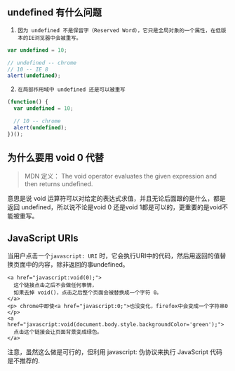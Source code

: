 ## undefined 有什么问题

 1.     因为 undefined 不是保留字（Reserved Word），它只是全局对象的一个属性，在低版本的IE浏览器中会被重写。

```js
var undefined = 10;

// undefined -- chrome
// 10 -- IE 8
alert(undefined);

```

 2.     在局部作用域中 undefined 还是可以被重写

```js
(function() {
  var undefined = 10;

  // 10 -- chrome
  alert(undefined);
})();

```

## 为什么要用 void 0 代替

> MDN 定义： The void operator evaluates the given expression and then returns undefined.

意思是说 void 运算符可以对给定的表达式求值，并且无论后面跟的是什么，都是返回 undefined，所以说不论是void 0 还是void 1都是可以的，更重要的是void不能被重写。

## JavaScript URIs

当用户点击一个`javascript: URI` 时，它会执行URI中的代码，然后用返回的值替换页面中的内容，除非返回的事undefined。

```
<a href="javascript:void(0);">
  这个链接点击之后不会做任何事情，
  如果去掉 void()，点击之后整个页面会被替换成一个字符 0。
</a>
<p> chrome中即使<a href="javascript:0;">也没变化，firefox中会变成一个字符串0 </p>
<a href="javascript:void(document.body.style.backgroundColor='green');">
  点击这个链接会让页面背景变成绿色。
</a>

```

注意，虽然这么做是可行的，但利用 javascript: 伪协议来执行 JavaScript 代码是不推荐的.
